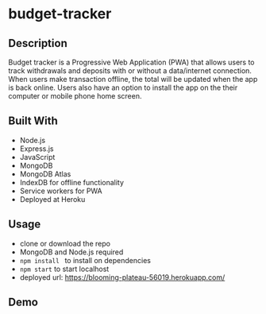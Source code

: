 # budget-tracker
## Description
Budget tracker is a Progressive Web Application (PWA) that allows users to track withdrawals and deposits with or without a data/internet connection. When users make transaction offline, the total will be updated when the app is back online. Users also have an option to install the app on the their computer or mobile phone home screen. 

## Built With
* Node.js
* Express.js
* JavaScript
* MongoDB
* MongoDB Atlas 
* IndexDB for offline functionality
* Service workers for PWA 
* Deployed at Heroku

## Usage
* clone or download the repo
* MongoDB and Node.js required
* ```npm install ``` to install on dependencies
* ```npm start``` to start localhost
* deployed url: https://blooming-plateau-56019.herokuapp.com/

## Demo

